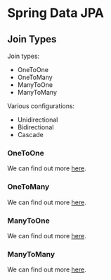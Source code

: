 # Spring Data JPA

## Join Types

Join types:
- OneToOne
- OneToMany
- ManyToOne
- ManyToMany

Various configurations:
- Unidirectional
- Bidirectional
- Cascade

### OneToOne

We can find out more [here](https://www.baeldung.com/jpa-one-to-one).

### OneToMany

We can find out more [here](https://www.baeldung.com/hibernate-one-to-many).

### ManyToOne

We can find out more [here](https://www.baeldung.com/hibernate-one-to-many).

### ManyToMany

We can find out more [here](https://www.baeldung.com/jpa-many-to-many).
